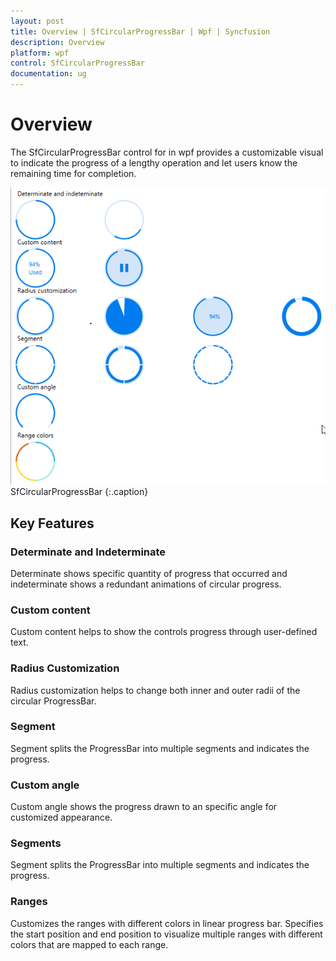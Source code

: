 ```yaml
---
layout: post
title: Overview | SfCircularProgressBar | Wpf | Syncfusion
description: Overview
platform: wpf
control: SfCircularProgressBar
documentation: ug
---
```


# Overview

The SfCircularProgressBar control for in wpf provides a customizable visual to indicate the progress of a lengthy operation and let users know the remaining time for completion.

![SfCircularProgressBar - Overview](Overview_images/Overview.png)
SfCircularProgressBar 
{:.caption}
## Key Features

### Determinate and Indeterminate
Determinate shows specific quantity of progress that occurred and indeterminate shows a redundant animations of circular progress.

### Custom content
Custom content helps to show the controls progress through user-defined text.

### Radius Customization
Radius customization helps to change both inner and outer radii of the circular ProgressBar.

### Segment
Segment splits the ProgressBar into multiple segments and indicates the progress.

### Custom angle 
Custom angle shows the progress drawn to an specific angle for customized appearance.

### Segments
Segment splits the ProgressBar into multiple segments and indicates the progress.

### Ranges
Customizes the ranges with different colors in  linear progress bar. Specifies the start position and end position to visualize multiple ranges with different colors that are mapped to each range.


